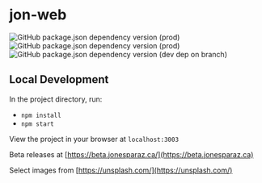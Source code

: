 # jon-web

![GitHub package.json dependency version (prod)](https://img.shields.io/github/package-json/dependency-version/JonEsparaz/jon-web/react?color=%2361dafb)
![GitHub package.json dependency version (prod)](https://img.shields.io/github/package-json/dependency-version/JonEsparaz/jon-web/aws-amplify?color=%23ff9900)
![GitHub package.json dependency version (dev dep on branch)](https://img.shields.io/github/package-json/dependency-version/JonEsparaz/jon-web/dev/typescript?color=%233178c6)

## Local Development

In the project directory, run:

- `npm install`
- `npm start`

View the project in your browser at `localhost:3003`

Beta releases at [https://beta.jonesparaz.ca/](https://beta.jonesparaz.ca)

Select images from [https://unsplash.com/](https://unsplash.com/)
